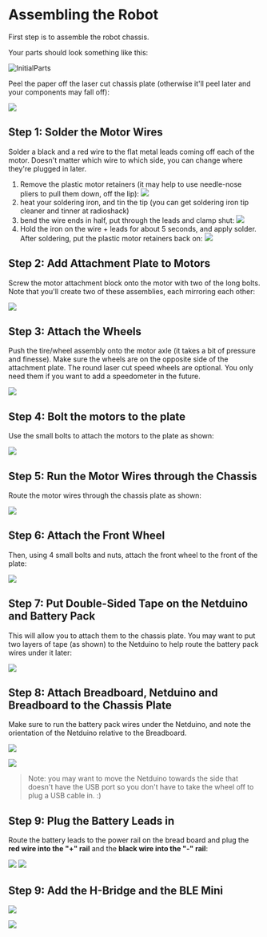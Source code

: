 # Assembling the Robot

First step is to assemble the robot chassis.

Your parts should look something like this:

![InitialParts](Images/Chassis_01.jpg)

Peel the paper off the laser cut chassis plate (otherwise it'll peel later and your components may fall off):

![](Images/Chassis_02.jpg)

## Step 1: Solder the Motor Wires

Solder a black and a red wire to the flat metal leads coming off each of the motor.  Doesn't matter which wire to which side, you can change where they're plugged in later.

 1. Remove the plastic motor retainers (it may help to use needle-nose pliers to pull them down, off the lip):
 ![](Images/Chassis_03.jpg) 
 2. heat your soldering iron, and tin the tip (you can get soldering iron tip cleaner and tinner at radioshack) 
 3. bend the wire ends in half, put through the leads and clamp shut:
 ![](Images/Chassis_04.jpg) 
 4. Hold the iron on the wire + leads for about 5 seconds, and apply solder. After soldering, put the plastic motor retainers back on:
 ![](Images/Chassis_05.jpg) 

## Step 2: Add Attachment Plate to Motors

Screw the motor attachment block onto the motor with two of the long bolts. Note that you'll create two of these assemblies, each mirroring each other:

![](Images/Chassis_07.jpg) 

## Step 3: Attach the Wheels

Push the tire/wheel assembly onto the motor axle (it takes a bit of pressure and finesse). Make sure the wheels are on the opposite side of the attachment plate. The round laser cut speed wheels are optional. You only need them if you want to add a speedometer in the future.

![](Images/Chassis_09.jpg) 



## Step 4: Bolt the motors to the plate

Use the small bolts to attach the motors to the plate as shown:

![](Images/Chassis_10.jpg) 


## Step 5: Run the Motor Wires through the Chassis

Route the motor wires through the chassis plate as shown:

![](Images/Chassis_11.jpg) 

## Step 6: Attach the Front Wheel

Then, using 4 small bolts and nuts, attach the front wheel to the front of the plate:

![](Images/Chassis_13.jpg) 

## Step 7: Put Double-Sided Tape on the Netduino and Battery Pack

This will allow you to attach them to the chassis plate. You may want to put two layers of tape (as shown) to the Netduino to help route the battery pack wires under it later:

![](Images/Chassis_14.jpg) 

## Step 8: Attach Breadboard, Netduino and Breadboard to the Chassis Plate

Make sure to run the battery pack wires under the Netduino, and note the orientation of the Netduino relative to the Breadboard.

![](Images/Chassis_15.jpg) 

![](Images/Chassis_16.jpg) 

> Note: you may want to move the Netduino towards the side that doesn't have the USB port so you don't have to take the wheel off to plug a USB cable in. :)

## Step 9: Plug the Battery Leads in

Route the battery leads to the power rail on the bread board and plug the **red wire into the "+" rail** and the **black wire into the "-" rail**:

![](Images/Chassis_19.jpg) 
![](Images/Chassis_20.jpg) 


## Step 9: Add the H-Bridge and the BLE Mini

![](Images/Chassis_21.jpg) 

![](Images/Chassis_22.jpg) 



